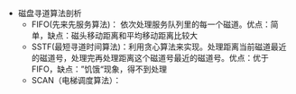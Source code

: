 * 磁盘寻道算法剖析
  - FIFO(先来先服务算法)： 依次处理服务队列里的每一个磁道。优点：简单，缺点：磁头移动距离和平均移动距离比较大
  - SSTF(最短寻道时间算法)：利用贪心算法来实现。处理距离当前磁道最近的磁道号，处理完再处理距离这个磁道号最近的磁道号。优点：优于FIFO，缺点：”饥饿“现象，得不到处理
  - SCAN（电梯调度算法）：